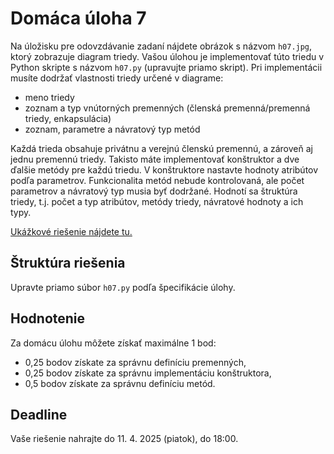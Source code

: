# Domáca úloha 7
Na úložisku pre odovzdávanie zadaní nájdete obrázok s názvom `h07.jpg`, ktorý zobrazuje diagram triedy. Vašou úlohou je implementovať túto triedu v Python skripte s názvom `h07.py` (upravujte priamo skript). Pri implementácii musíte dodržať vlastnosti triedy určené v diagrame:

* meno triedy
* zoznam a typ vnútorných premenných (členská premenná/premenná triedy, enkapsulácia)
* zoznam, parametre a návratový typ metód

Každá trieda obsahuje privátnu a verejnú členskú premennú, a zároveň aj jednu premennú triedy. Takisto máte implementovať konštruktor a dve ďalšie metódy pre každú triedu. V konštruktore nastavte hodnoty atribútov podľa parametrov. Funkcionalita metód nebude kontrolovaná, ale počet parametrov a návratový typ musia byť dodržané. Hodnotí sa štruktúra triedy, t.j. počet a typ atribútov, metódy triedy, návratové hodnoty a ich typy.

[Ukážkové riešenie nájdete tu.](H07_example.pdf)

## Štruktúra riešenia
Upravte priamo súbor `h07.py` podľa špecifikácie úlohy.

## Hodnotenie
Za domácu úlohu môžete získať maximálne 1 bod:

* 0,25 bodov získate za správnu definíciu premenných,
* 0,25 bodov získate za správnu implementáciu konštruktora,
* 0,5 bodov získate za správnu definíciu metód.

## Deadline
Vaše riešenie nahrajte do 11. 4. 2025 (piatok), do 18:00.
